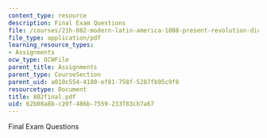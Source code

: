 ```yaml
---
content_type: resource
description: Final Exam Questions
file: /courses/21h-802-modern-latin-america-1808-present-revolution-dictatorship-democracy-spring-2005/62b08a8bc20f486b7559233f83cb7a67_802final.pdf
file_type: application/pdf
learning_resource_types:
- Assignments
ocw_type: OCWFile
parent_title: Assignments
parent_type: CourseSection
parent_uid: a010c554-4180-ef81-758f-5287fb95c9f8
resourcetype: Document
title: 802final.pdf
uid: 62b08a8b-c20f-486b-7559-233f83cb7a67
---
```

Final Exam Questions

